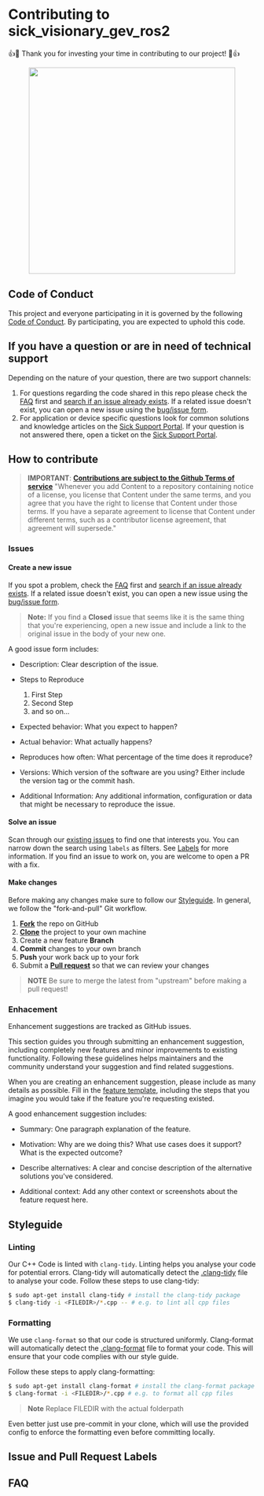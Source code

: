 # Contributing to sick_visionary_gev_ros2

:+1::tada: Thank you for investing your time in contributing to our project! :tada::+1:

<div style="text-align: center;">
  <img src="https://upload.wikimedia.org/wikipedia/commons/thumb/f/f1/Logo_SICK_AG_2009.svg/1200px-Logo_SICK_AG_2009.svg.png" width="420">
</div>

## Code of Conduct

This project and everyone participating in it is governed by the following [Code of Conduct](CODE_OF_CONDUCT.md).
By participating, you are expected to uphold this code.

## If you have a question or are in need of technical support

Depending on the nature of your question, there are two support channels:

1. For questions regarding the code shared in this repo please check the [FAQ](#faq) first and [search if an issue already exists](../../issues).
   If a related issue doesn't exist, you can open a new issue using the [bug/issue form](../../issues/new/choose).
2. For application or device specific questions look for common solutions and knowledge articles on the [Sick Support Portal](https://support.sick.com/).
   If your question is not answered there, open a ticket on the [Sick Support Portal](https://support.sick.com/).

## How to contribute

> **IMPORTANT**: [**Contributions are subject to the Github Terms of service**](https://docs.github.com/en/site-policy/github-terms/github-terms-of-service#6-contributions-under-repository-license)
> "Whenever you add Content to a repository containing notice of a license, you license that Content under the same terms, and you agree that you have the right to license that Content under those terms. If you have a separate agreement to license that Content under different terms, such as a contributor license agreement, that agreement will supersede."

### Issues

#### Create a new issue

If you spot a problem, check the [FAQ](#faq) first and [search if an issue already exists](../../issues).
If a related issue doesn't exist, you can open a new issue using the [bug/issue form](../../issues/new/choose).

> **Note:** If you find a **Closed** issue that seems like it is the same thing that you're experiencing, open a new issue and include a link to the original issue in the body of your new one.

A good issue form includes:
- Description: Clear description of the issue.

- Steps to Reproduce
    1. First Step
    2. Second Step
    3. and so on…

- Expected behavior: What you expect to happen?

- Actual behavior: What actually happens?

- Reproduces how often: What percentage of the time does it reproduce?

- Versions: Which version of the software are you using? Either include the version tag or the commit hash.

- Additional Information: Any additional information, configuration or data that might be necessary to reproduce the issue.

#### Solve an issue

Scan through our [existing issues](../../issues) to find one that interests you.
You can narrow down the search using `labels` as filters.
See [Labels](##Issue-and-Pull-Request-Labels) for more information.
If you find an issue to work on, you are welcome to open a PR with a fix.

#### Make changes

Before making any changes make sure to follow our [Styleguide](#styleguide).
In general, we follow the "fork-and-pull" Git workflow.

 1. [**Fork**](https://docs.github.com/de/get-started/quickstart/fork-a-repo) the repo on GitHub
 2. [**Clone**](https://docs.github.com/de/repositories/creating-and-managing-repositories/cloning-a-repository) the project to your own machine
 3. Create a new feature **Branch**
 4. **Commit** changes to your own branch
 5. **Push** your work back up to your fork
 6. Submit a [**Pull request**](https://docs.github.com/de/pull-requests/collaborating-with-pull-requests/proposing-changes-to-your-work-with-pull-requests/creating-a-pull-request) so that we can review your changes

> **NOTE** Be sure to merge the latest from "upstream" before making a pull request!

### Enhacement
Enhancement suggestions are tracked as GitHub issues.

This section guides you through submitting an enhancement suggestion, including completely new features and minor improvements to existing functionality.
Following these guidelines helps maintainers and the community understand your suggestion and find related suggestions.

When you are creating an enhancement suggestion, please include as many details as possible.
Fill in the [feature template](../../issues/new/choose), including the steps that you imagine you would take if the feature you're requesting existed.

A good enhancement suggestion includes:
- Summary: One paragraph explanation of the feature.

- Motivation: Why are we doing this? What use cases does it support? What is the expected outcome?

- Describe alternatives: A clear and concise description of the alternative solutions you've considered.

- Additional context: Add any other context or screenshots about the feature request here.

## Styleguide

### Linting
Our C++ Code is linted with `clang-tidy`. Linting helps you analyse your code for potential errors. Clang-tidy will automatically detect the [.clang-tidy](.clang-tidy) file to analyse your code.
Follow these steps to use clang-tidy:
```bash
$ sudo apt-get install clang-tidy # install the clang-tidy package
$ clang-tidy -i <FILEDIR>/*.cpp -- # e.g. to lint all cpp files
```

### Formatting

We use `clang-format` so that our code is structured uniformly.
Clang-format will automatically detect the [.clang-format](.clang-format) file to format your code.
This will ensure that your code complies with our style guide.

Follow these steps to apply clang-formatting:
```bash
$ sudo apt-get install clang-format # install the clang-format package
$ clang-format -i <FILEDIR>/*.cpp # e.g. to format all cpp files
```
>**Note**
> Replace FILEDIR with the actual folderpath

Even better just use pre-commit in your clone, which will use the provided config to enforce the formatting even before committing locally.

## Issue and Pull Request Labels

## FAQ